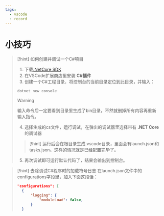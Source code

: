 ```yaml
---
tags:
  - vscode
  - record
---
```

# 小技巧

> [!hint] 如何创建并调试一个C#项目
> 1. 下载[.NetCore SDK](https://dotnet.microsoft.com/download "下载地址")
> 2. 在VSCode扩展商店里安装 **C#插件**
> 3. 创建一个C#工程目录，将控制台的当前目录定位到此目录，并输入：
> 	```cmd
> 	dotnet new console
> 	```
>  > [!warning]
> > 输入命令后一定要看到目录里生成了bin目录，不然就删掉所有内容再重新输入指令。
> 4. 选择生成的cs文件，运行调试，在弹出的调试器里选择带有 **.NET Core** 的调试器
> > [!hint]
> > 运行后会在根目录生成.vscode目录，里面会有launch.json和tasks.json。这样的情况就是已经配置完毕了。
> 5. 再次调试即可运行默认代码了，结果会输出到控制台。

> [!hint] 去除调试C#程序时的加载符号日志
> 在launch.json文件中的configurations字段里，加入下面这段话：
> ```json
> "configurations": [
>	{
>		"logging": {
>			"moduleLoad": false,
>		}
>	}
>```